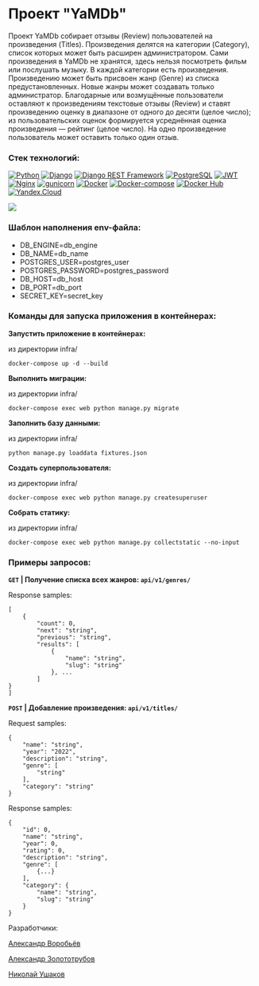 # Проект "YaMDb"
Проект YaMDb собирает отзывы (Review) пользователей на произведения (Titles). Произведения делятся на категории (Category), список которых  может быть расширен администратором.
Сами произведения в YaMDb не хранятся, здесь нельзя посмотреть фильм или послушать музыку.
В каждой категории есть произведения. Произведению может быть присвоен жанр (Genre) из списка предустановленных. Новые жанры может создавать только администратор.
Благодарные или возмущённые пользователи оставляют к произведениям текстовые отзывы (Review) и ставят произведению оценку в диапазоне от одного до десяти (целое число); из пользовательских оценок формируется усреднённая оценка произведения — рейтинг (целое число). На одно произведение пользователь может оставить только один отзыв.

### Cтек технологий:
[![Python](https://img.shields.io/badge/-Python-464646?style=flat&logo=Python&logoColor=56C0C0&color=008080)](https://www.python.org/)
[![Django](https://img.shields.io/badge/-Django-464646?style=flat&logo=Django&logoColor=56C0C0&color=008080)](https://www.djangoproject.com/)
[![Django REST Framework](https://img.shields.io/badge/-Django%20REST%20Framework-464646?style=flat&logo=Django%20REST%20Framework&logoColor=56C0C0&color=008080)](https://www.django-rest-framework.org/)
[![PostgreSQL](https://img.shields.io/badge/-PostgreSQL-464646?style=flat&logo=PostgreSQL&logoColor=56C0C0&color=008080)](https://www.postgresql.org/)
[![JWT](https://img.shields.io/badge/-JWT-464646?style=flat&color=008080)](https://jwt.io/)
[![Nginx](https://img.shields.io/badge/-NGINX-464646?style=flat&logo=NGINX&logoColor=56C0C0&color=008080)](https://nginx.org/ru/)
[![gunicorn](https://img.shields.io/badge/-gunicorn-464646?style=flat&logo=gunicorn&logoColor=56C0C0&color=008080)](https://gunicorn.org/)
[![Docker](https://img.shields.io/badge/-Docker-464646?style=flat&logo=Docker&logoColor=56C0C0&color=008080)](https://www.docker.com/)
[![Docker-compose](https://img.shields.io/badge/-Docker%20compose-464646?style=flat&logo=Docker&logoColor=56C0C0&color=008080)](https://www.docker.com/)
[![Docker Hub](https://img.shields.io/badge/-Docker%20Hub-464646?style=flat&logo=Docker&logoColor=56C0C0&color=008080)](https://www.docker.com/products/docker-hub)
[![Yandex.Cloud](https://img.shields.io/badge/-Yandex.Cloud-464646?style=flat&logo=Yandex.Cloud&logoColor=56C0C0&color=008080)](https://cloud.yandex.ru/)

![](https://github.com/Alweee/yamdb_final/actions/workflows/yamdb_workflow.yml/badge.svg)

### Шаблон наполнения env-файла:
- DB_ENGINE=db_engine
- DB_NAME=db_name
- POSTGRES_USER=postgres_user
- POSTGRES_PASSWORD=postgres_password
- DB_HOST=db_host
- DB_PORT=db_port
- SECRET_KEY=secret_key

### Команды для запуска приложения в контейнерах:

**Запустить приложение в контейнерах:**

из директории infra/

`docker-compose up -d --build`

**Выполнить миграции:**

из директории infra/

`docker-compose exec web python manage.py migrate`

**Заполнить базу данными:**

из директории infra/

`python manage.py loaddata fixtures.json`

**Создать суперпользователя:**

из директории infra/

`docker-compose exec web python manage.py createsuperuser`

**Собрать статику:**

из директории infra/

`docker-compose exec web python manage.py collectstatic --no-input`

### Примеры запросов:

**`GET` | Получение списка всех жанров: `api/v1/genres/`**

Response samples:
```
[
    {
        "count": 0,
        "next": "string",
        "previous": "string",
        "results": [
            {
                "name": "string",
                "slug": "string"
            }, ...
        ]
}
]
```

**`POST` | Добавление произведения: `api/v1/titles/`**

Request samples:
```
{
    "name": "string",
    "year": "2022",
    "description": "string",
    "genre": [
        "string"
    ],
    "category": "string"
}
```
Response samples:
```
{
    "id": 0,
    "name": "string",
    "year": 0,
    "rating": 0,
    "description": "string",
    "genre": [
        {...}
    ],
    "category": {
        "name": "string",
        "slug": "string"
    }
}
```
Разработчики:

[Александр Воробьёв](https://github.com/Alweee/)

[Александр Золототрубов](https://github.com/zolototrubov/)

[Николай Ушаков](https://github.com/northishere78/)
